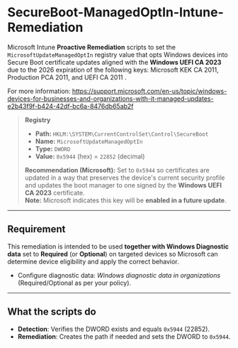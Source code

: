 # SecureBoot-ManagedOptIn-Intune-Remediation
Microsoft Intune **Proactive Remediation** scripts to set the
`MicrosoftUpdateManagedOptIn` registry value that opts Windows devices into
Secure Boot certificate updates aligned with the **Windows UEFI CA 2023** due to the 2026 expiration of the following keys: Microsoft KEK CA 2011, Production PCA 2011, and UEFI CA 2011 .

For more information: https://support.microsoft.com/en-us/topic/windows-devices-for-businesses-and-organizations-with-it-managed-updates-e2b43f9f-b424-42df-bc6a-8476db65ab2f

> **Registry**
>
> - **Path:** `HKLM:\SYSTEM\CurrentControlSet\Control\SecureBoot`
> - **Name:** `MicrosoftUpdateManagedOptIn`
> - **Type:** `DWORD`
> - **Value:** `0x5944` (hex) = `22852` (decimal)
>
> **Recommendation (Microsoft):** Set to `0x5944` so certificates are updated in a
> way that preserves the device's current security profile and updates the boot
> manager to one signed by the **Windows UEFI CA 2023** certificate.  
> **Note:** Microsoft indicates this key will be **enabled in a future update**.

---

## Requirement

This remediation is intended to be used **together with Windows Diagnostic
data** set to **Required** (or **Optional**) on targeted devices so Microsoft can
determine device eligibility and apply the correct behavior.

- Configure diagnostic data: *Windows diagnostic data in organizations*  
  (Required/Optional as per your policy).

---

## What the scripts do

- **Detection**: Verifies the DWORD exists and equals `0x5944` (22852).
- **Remediation**: Creates the path if needed and sets the DWORD to `0x5944`.
